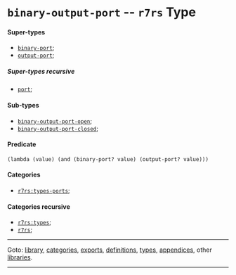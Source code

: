 

<a id='type__r7rs__binary-output-port'></a>

# `binary-output-port` -- `r7rs` Type


<a id='type__r7rs__binary-output-port__super-types'></a>

#### Super-types

 * [`binary-port`](../../r7rs/types/binary-port.md#type__r7rs__binary-port);
 * [`output-port`](../../r7rs/types/output-port.md#type__r7rs__output-port);


<a id='type__r7rs__binary-output-port__super-types-recursive'></a>

##### Super-types recursive

 * [`port`](../../r7rs/types/port.md#type__r7rs__port);


<a id='type__r7rs__binary-output-port__sub-types'></a>

#### Sub-types

 * [`binary-output-port-open`](../../r7rs/types/binary-output-port-open.md#type__r7rs__binary-output-port-open);
 * [`binary-output-port-closed`](../../r7rs/types/binary-output-port-closed.md#type__r7rs__binary-output-port-closed);


<a id='type__r7rs__binary-output-port__predicate'></a>

#### Predicate

````
(lambda (value) (and (binary-port? value) (output-port? value)))
````


<a id='type__r7rs__binary-output-port__categories'></a>

#### Categories

 * [`r7rs:types-ports`](../../r7rs/categories/r7rs_3a_types-ports.md#category__r7rs__r7rs_3a_types-ports);


<a id='type__r7rs__binary-output-port__categories-recursive'></a>

#### Categories recursive

 * [`r7rs:types`](../../r7rs/categories/r7rs_3a_types.md#category__r7rs__r7rs_3a_types);
 * [`r7rs`](../../r7rs/categories/r7rs.md#category__r7rs__r7rs);

----

Goto: [library](../../r7rs/_index.md#library__r7rs), [categories](../../r7rs/categories/_index.md#toc__r7rs__categories), [exports](../../r7rs/exports/_index.md#toc__r7rs__exports), [definitions](../../r7rs/definitions/_index.md#toc__r7rs__definitions), [types](../../r7rs/types/_index.md#toc__r7rs__types), [appendices](../../r7rs/appendices/_index.md#toc__r7rs__appendices), other [libraries](../../_libraries.md#toc__libraries).

----

